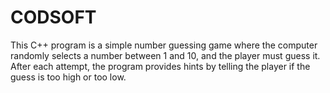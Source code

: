 # CODSOFT
This C++ program is a simple number guessing game where the computer randomly selects a number between 1 and 10, and the player must guess it. After each attempt, the program provides hints by telling the player if the guess is too high or too low. 
